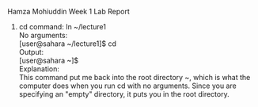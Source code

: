 Hamza Mohiuddin Week 1 Lab Report

1. cd command: In ~/lecture1  
No arguments:   
  [user@sahara ~/lecture1]$ cd   
Output:  
  [user@sahara ~]$  
Explanation:  
This command put me back into the root directory ~, which is what the computer does when you run cd with no arguments. Since you are specifying an "empty" directory, it puts you in the root directory.  


